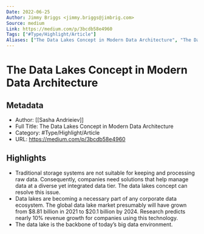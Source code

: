 ```yaml
---
Date: 2022-06-25
Author: Jimmy Briggs <jimmy.briggs@jimbrig.com>
Source: medium
Link: https://medium.com/p/3bcdb58e4960
Tags: ["#Type/Highlight/Article"]
Aliases: ["The Data Lakes Concept in Modern Data Architecture", "The Data Lakes Concept in Modern Data Architecture"]
---
```

# The Data Lakes Concept in Modern Data Architecture

## Metadata
- Author: [[Sasha Andrieiev]]
- Full Title: The Data Lakes Concept in Modern Data Architecture
- Category: #Type/Highlight/Article
- URL: https://medium.com/p/3bcdb58e4960

## Highlights
- Traditional storage systems are not suitable for keeping and processing raw data. Consequently, companies need solutions that help manage data at a diverse yet integrated data tier. The data lakes concept can resolve this issue.
- Data lakes are becoming a necessary part of any corporate data ecosystem. The global data lake market presumably will have grown from $8.81 billion in 2021 to $20.1 billion by 2024. Research predicts nearly 10% revenue growth for companies using this technology.
- The data lake is the backbone of today’s big data environment.
